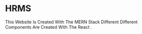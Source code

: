 # HRMS
This Website Is Created With The MERN Stack Different Different Components Are Created With The React .
